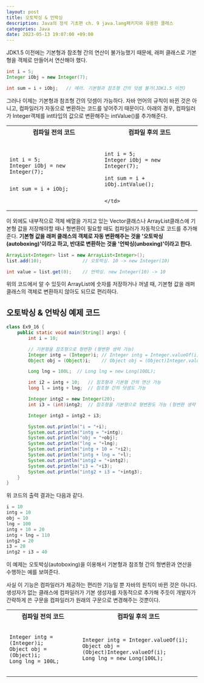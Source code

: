 ```yaml
---
layout: post
title: 오토박싱 & 언박싱
description: Java의 정석 기초편 ch. 9 java.lang패키지와 유용한 클래스
categories: Java
date: 2023-05-13 19:07:00 +09:00
---
```

JDK1.5 이전에는 기본형과 참조형 간의 연산이 불가능했기 때문에, 래퍼 클래스로 기본형을 객체로 만들어서 연산해야 했다.

```java
int i = 5;
Integer iObj = new Integer(7);

int sum = i + iObj;   // 에러. 기본형과 참조형 간의 덧셈 불가(JDK1.5 이전)
```

그러나 이제는 기본형과 참조형 간의 덧셈이 가능하다. 자바 언어의 규칙이 바뀐 것은 아니고, 컴파일러가 자동으로 변환하는 코드를 넣어주기 때문이다. 아래의 경우, 컴파일러가 Integer객체를 int타입의 값으로 변환해주는 intValue()를 추가해준다.

<table>
  <tr>
    <th>컴파일 전의 코드</th>
    <th>컴파일 후의 코드</th>
  </tr>
  <tr>
    <td>
<pre>
<code>
int i = 5;
Integer iObj = new Integer(7);

int sum = i + iObj;
</code>
</pre>
	</td>
    <td>
<pre>
<code>
int i = 5;
Integer iObj = new Integer(7);

int sum = i + iObj.intValue();
</code>
</pre>
	</td>
  </tr>
</table>

이 외에도 내부적으로 객체 배열을 가지고 있는 Vector클래스나 ArrayList클래스에 기본형 값을 저장해야할 때나 형변환이 필요할 때도 컴파일러가 자동적으로 코드를 추가해준다. **기본형 값을 래퍼 클래스의 객체로 자동 변환해주는 것을 '오토박싱(autoboxing)'이라고 하고, 반대로 변환하는 것을 '언박싱(unboxing)'이라고 한다.**

```java
ArrayList<Integer> list = new ArrayList<Integer>();
list.add(10);               // 오토박싱. 10 -> new Integer(10)

int value = list.get(0);    // 언박싱. new Integer(10) -> 10
```

위의 코드에서 알 수 있듯이 ArrayList에 숫자를 저장하거나 꺼낼 때, 기본형 값을 래퍼 클래스의 객체로 변환하지 않아도 되므로 편리하다.


## 오토박싱 & 언박싱 예제 코드

```java
class Ex9_16 {
	public static void main(String[] args) {
		int i = 10;

		// 기본형을 참조형으로 형변환 (형변환 생략 가능) 
		Integer intg = (Integer)i; // Integer intg = Integer.valueOf(i);
		Object obj = (Object)i;    // Object obj = (Object)Integer.valueOf(i);

		Long lng = 100L;  // Long lng = new Long(100L);

		int i2 = intg + 10;   // 참조형과 기본형 간의 연산 가능 
		long l = intg + lng;  // 참조형 간의 덧셈도 가능 

		Integer intg2 = new Integer(20);
		int i3 = (int)intg2;  // 참조형을 기본형으로 형변환도 가능 (형변환 생략 가능) 

		Integer intg3 = intg2 + i3; 

		System.out.println("i = "+i);
		System.out.println("intg = "+intg);
		System.out.println("obj = "+obj);
		System.out.println("lng = "+lng);
		System.out.println("intg + 10 = "+i2);
		System.out.println("intg + lng = "+l);
		System.out.println("intg2 = "+intg2);
		System.out.println("i3 = "+i3);
		System.out.println("intg2 + i3 = "+intg3);
	}
}
```

위 코드의 출력 결과는 다음과 같다.

```java
i = 10
intg = 10
obj = 10
lng = 100
intg + 10 = 20
intg + lng = 110
intg2 = 20
i3 = 20
intg2 + i3 = 40
```

이 예제는 오토박싱(autoboxing)을 이용해서 기본형과 참조형 간의 형변환과 연산을 수행하는 예를 보여준다.

사실 이 기능은 컴파일러가 제공하는 편리한 기능일 뿐 자바의 원칙이 바뀐 것은 아니다. 생성자가 없는 클래스에 컴파일러가 기본 생성자를 자동적으로 추가해 주듯이 개발자가 간략하게 쓴 구문을 컴파일러가 원래의 구문으로 변경해주는 것뿐이다.

<table>
  <tr>
    <th>컴파일 전의 코드</th>
    <th>컴파일 후의 코드</th>
  </tr>
  <tr>
    <td>
<pre>
<code>
Integer intg = (Integer)i;
Object obj = (Object)i;
Long lng = 100L;
</code>
</pre>
	</td>
    <td>
<pre>
<code>
Integer intg = Integer.valueOf(i);
Object obj = (Object)Integer.valueOf(i);
Long lng = new Long(100L);
</code>
</pre>
	</td>
  </tr>
</table>

























